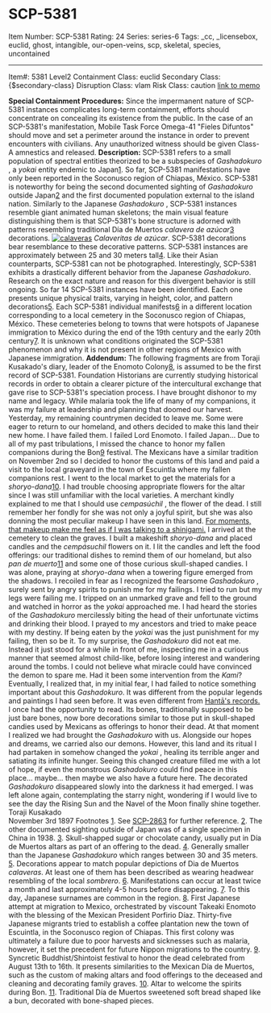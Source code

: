 # SCP-5381
Item Number: SCP-5381
Rating: 24
Series: series-6
Tags: _cc, _licensebox, euclid, ghost, intangible, our-open-veins, scp, skeletal, species, uncontained

---

Item#: 5381
Level2
Containment Class:
euclid
Secondary Class:
{$secondary-class}
Disruption Class:
vlam
Risk Class:
caution
[link to memo](/classification-committee-memo)  

**Special Containment Procedures:** Since the impermanent nature of SCP-5381 instances complicates long-term containment, efforts should concentrate on concealing its existence from the public. In the case of an SCP-5381's manifestation, Mobile Task Force Omega-41 "Fieles Difuntos" should move and set a perimeter around the instance in order to prevent encounters with civilians. Any unauthorized witness should be given Class-A amnestics and released.
**Description:** SCP-5381 refers to a small population of spectral entities theorized to be a subspecies of _Gashadokuro_ , a _yokai_ entity endemic to Japan[1](javascript:;). So far, SCP-5381 manifestations have only been reported in the Soconusco region of Chiapas, México. SCP-5381 is noteworthy for being the second documented sighting of _Gashadokuro_ outside Japan[2](javascript:;) and the first documented population external to the island nation.
Similarly to the Japanese _Gashadokuro_ , SCP-5381 instances resemble giant animated human skeletons; the main visual feature distinguishing them is that SCP-5381's bone structure is adorned with patterns resembling traditional Día de Muertos _calavera de azúcar_[3](javascript:;) decorations.
[![calaveras](https://scp-wiki.wdfiles.com/local--resized-images/scp-5381/calaveras/medium.jpg)](https://scp-wiki.wdfiles.com/local--files/scp-5381/calaveras)
_Calaveritas de azúcar_. SCP-5381 decorations bear resemblance to these decorative patterns.
SCP-5381 instances are approximately between 25 and 30 meters tall[4](javascript:;). Like their Asian counterparts, SCP-5381 can not be photographed. Interestingly, SCP-5381 exhibits a drastically different behavior from the Japanese _Gashadokuro_. Research on the exact nature and reason for this divergent behavior is still ongoing.
So far 14 SCP-5381 instances have been identified. Each one presents unique physical traits, varying in height, color, and pattern decorations[5](javascript:;). Each SCP-5381 individual manifests[6](javascript:;) in a different location corresponding to a local cemetery in the Soconusco region of Chiapas, México. These cemeteries belong to towns that were hotspots of Japanese immigration to México during the end of the 19th century and the early 20th century[7](javascript:;). It is unknown what conditions originated the SCP-5381 phenomenon and why it is not present in other regions of Mexico with Japanese immigration.
**Addendum:** The following fragments are from Toraji Kusakado's diary, leader of the Enomoto Colony[8](javascript:;), is assumed to be the first record of SCP-5381. Foundation Historians are currently studying historical records in order to obtain a clearer picture of the intercultural exchange that gave rise to SCP-5381's speciation process.
I have brought dishonor to my name and legacy. While malaria took the life of many of my companions, it was my failure at leadership and planning that doomed our harvest. Yesterday, my remaining countrymen decided to leave me. Some were eager to return to our homeland, and others decided to make this land their new home. I have failed them. I failed Lord Enomoto. I failed Japan…
Due to all of my past tribulations, I missed the chance to honor my fallen companions during the Bon[9](javascript:;) festival. The Mexicans have a similar tradition on November 2nd so I decided to honor the customs of this land and paid a visit to the local graveyard in the town of Escuintla where my fallen companions rest.
I went to the local market to get the materials for a _shoryo-dana_[10](javascript:;). I had trouble choosing appropriate flowers for the altar since I was still unfamiliar with the local varieties. A merchant kindly explained to me that I should use _cempasúchil_ , the flower of the dead. I still remember her fondly for she was not only a joyful spirit, but she was also donning the most peculiar makeup I have seen in this land. [For moments, that makeup make me feel as if I was talking to a shinigami.](http://www.scp-wiki.net/scp-6755)
I arrived at the cemetery to clean the graves. I built a makeshift _shoryo-dana_ and placed candles and the _cempásuchil_ flowers on it. I lit the candles and left the food offerings: our traditional dishes to remind them of our homeland, but also _pan de muerto_[11](javascript:;) and some one of those curious skull-shaped candies.
I was alone, praying at _shoryo-dana_ when a towering figure emerged from the shadows. I recoiled in fear as I recognized the fearsome _Gashadokuro_ , surely sent by angry spirits to punish me for my failings. I tried to run but my legs were failing me. I tripped on an unmarked grave and fell to the ground and watched in horror as the _yokai_ approached me. I had heard the stories of the _Gashadokuro_ mercilessly biting the head of their unfortunate victims and drinking their blood. I prayed to my ancestors and tried to make peace with my destiny. If being eaten by the _yokai_ was the just punishment for my failing, then so be it.
To my surprise, the _Gashadokuro_ did not eat me. Instead it just stood for a while in front of me, inspecting me in a curious manner that seemed almost child-like, before losing interest and wandering around the tombs. I could not believe what miracle could have convinced the demon to spare me. Had it been some intervention from the _Kami_?
Eventually, I realized that, in my initial fear, I had failed to notice something important about this _Gashadokuro_. It was different from the popular legends and paintings I had seen before. It was even different from [Hantā's records.](http://www.scp-wiki.net/scp-6932) I once had the opportunity to read. Its bones, traditionally supposed to be just bare bones, now bore decorations similar to those put in skull-shaped candies used by Mexicans as offerings to honor their dead. At that moment I realized we had brought the _Gashadokuro_ with us. Alongside our hopes and dreams, we carried also our demons. However, this land and its ritual I had partaken in somehow changed the _yokai_ , healing its terrible anger and satiating its infinite hunger.
Seeing this changed creature filled me with a lot of hope, if even the monstrous _Gashadokuro_ could find peace in this place… maybe… then maybe we also have a future here. The decorated _Gashadokuro_ disappeared slowly into the darkness it had emerged. I was left alone again, contemplating the starry night, wondering if I would live to see the day the Rising Sun and the Navel of the Moon finally shine together.
Toraji Kusakado  
November 3rd 1897
Footnotes
[1](javascript:;). See [SCP-2863](/scp-2863) for further reference.
[2](javascript:;). The other documented sighting outside of Japan was of a single specimen in China in 1938.
[3](javascript:;). Skull-shapped sugar or chocolate candy, usually put in Día de Muertos altars as part of an offering to the dead.
[4](javascript:;). Generally smaller than the Japanese _Gashadokuro_ which ranges between 30 and 35 meters.
[5](javascript:;). Decorations appear to match popular depictions of Dia de Muertos _calaveras_. At least one of them has been described as wearing headwear resembling of the local _sombrero_.
[6](javascript:;). Manifestations can occur at least twice a month and last approximately 4-5 hours before disappearing.
[7](javascript:;). To this day, Japanese surnames are common in the region.
[8](javascript:;). First Japanese attempt at migration to Mexico, orchestrated by viscount Takeaki Enomoto with the blessing of the Mexican President Porfirio Díaz. Thirty-five Japanese migrants tried to establish a coffee plantation new the town of Escuintla, in the Soconusco region of Chiapas. This first colony was ultimately a failure due to poor harvests and sicknesses such as malaria, however, it set the precedent for future Nippon migrations to the country.
[9](javascript:;). Syncretic Buddhist/Shintoist festival to honor the dead celebrated from August 13th to 16th. It presents similarities to the Mexican Día de Muertos, such as the custom of making altars and food offerings to the deceased and cleaning and decorating family graves.
[10](javascript:;). Altar to welcome the spirits during Bon.
[11](javascript:;). Traditional Día de Muertos sweetened soft bread shaped like a bun, decorated with bone-shaped pieces.